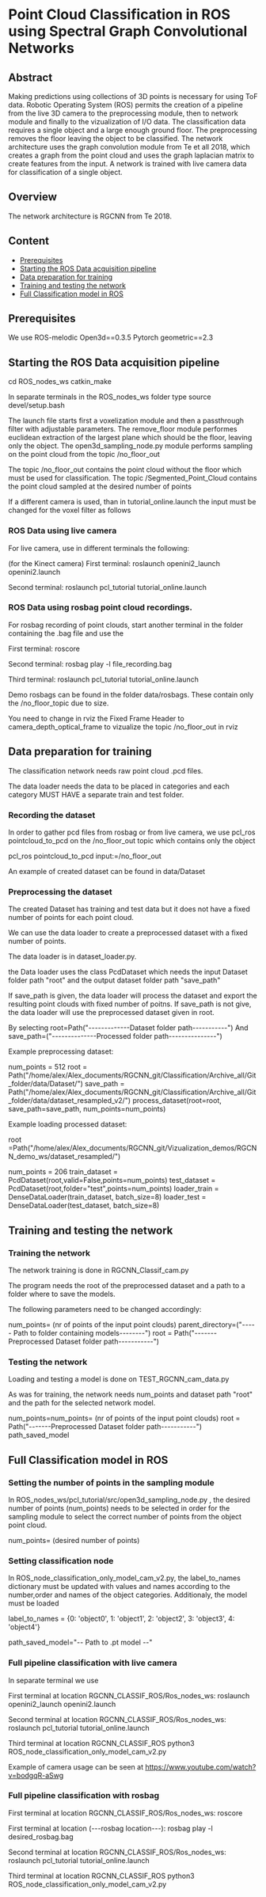 # Point Cloud Classification in ROS using Spectral Graph Convolutional Networks


## Abstract
Making predictions using collections of 3D points is necessary for using ToF data. Robotic Operating System (ROS) permits the creation of a pipeline from the live 3D camera to the preprocessing module, then to network module and finally to the vizualization of I/O data. The classification data requires a single object and a large enough ground floor. The preprocessing removes the floor leaving the object to be classified. The network architecture uses the graph convolution module from Te et all 2018, which creates a graph from the point cloud and uses the graph laplacian matrix to create features from the input. A network is trained with live camera data for classification of a single object.

## Overview
The network architecture is RGCNN from Te 2018.

## Content
- [Prerequisites](#prerequisites)
- [Starting the ROS Data acquisition pipeline](#start_ros_data)
- [Data preparation for training](#data_prep)
- [Training and testing the network](#train_test_network)
- [Full Classification model in ROS](#ros_classif)



## Prerequisites

We use ROS-melodic
Open3d==0.3.5
Pytorch geometric==2.3

## Starting the ROS Data acquisition pipeline

cd ROS_nodes_ws
catkin_make

In separate terminals in the ROS_nodes_ws folder type source devel/setup.bash

The launch file starts first a voxelization module and then a passthrough filter with adjustable parameters. 
The remove_floor module performes euclidean extraction of the largest plane which should be the floor, leaving only the object.
The open3d_sampling_node.py module performs sampling on the point cloud from the topic /no_floor_out

The topic /no_floor_out contains the point cloud without the floor which must be used for classification.
The topic /Segmented_Point_Cloud contains the point cloud sampled at the desired number of points

If a different camera is used, than in tutorial_online.launch the input must be changed for the voxel filter as follows

<node pkg="pcl_tutorial" type="voxel_filter_node" name="voxel_filter_node" output="screen" >
<remap from="point_cloud_in" to="/REQUIRED_TOPIC" />
</node>

### ROS Data using live camera

For live camera, use in different terminals the following:

(for the Kinect camera) First terminal:
roslaunch openini2_launch openini2.launch 

Second terminal:
roslaunch pcl_tutorial tutorial_online.launch


### ROS Data using rosbag point cloud recordings.

For rosbag recording of point clouds, start another terminal in the folder containing the .bag file and use the

First terminal:
roscore

Second terminal:
rosbag play -l   file_recording.bag

Third terminal:
roslaunch pcl_tutorial tutorial_online.launch

Demo rosbags can be found in the folder data/rosbags. These contain only the /no_floor_topic due to size.

You need to change in rviz the Fixed Frame Header to camera_depth_optical_frame to vizualize the topic /no_floor_out in rviz


## Data preparation for training

The classification network needs raw point cloud .pcd files.

The data loader needs the data to be placed in categories and each category MUST HAVE a separate train and test folder.

### Recording the dataset

In order to gather pcd files from rosbag or from live camera, we use pcl_ros pointcloud_to_pcd on the /no_floor_out topic which contains only the object

pcl_ros pointcloud_to_pcd input:=/no_floor_out

An example of created dataset can be found in data/Dataset

### Preprocessing the dataset

The created Dataset has training and test data but it does not have a fixed number of points for each point cloud.

We can use the data loader to create a preprocessed dataset with a fixed number of points.

The data loader is in dataset_loader.py.

the Data loader uses the class PcdDataset which needs the input Dataset folder path "root" and the output dataset folder path "save_path"

If save_path is given, the data loader will process the dataset and export the resulting point clouds with fixed number of poitns.
If save_path is not give, the data loader will use the preprocessed dataset given in root.

By selecting root=Path("-------------Dataset folder path-----------")
And save_path=("--------------Processed folder path---------------")

Example preprocessing dataset:

num_points = 512
root = Path("/home/alex/Alex_documents/RGCNN_git/Classification/Archive_all/Git_folder/data/Dataset/")
save_path = Path("/home/alex/Alex_documents/RGCNN_git/Classification/Archive_all/Git_folder/data/dataset_resampled_v2/")
process_dataset(root=root, save_path=save_path,  num_points=num_points)

Example loading processed dataset:

root =Path("/home/alex/Alex_documents/RGCNN_git/Vizualization_demos/RGCNN_demo_ws/dataset_resampled/")

num_points = 206
train_dataset = PcdDataset(root,valid=False,points=num_points)
test_dataset = PcdDataset(root,folder="test",points=num_points)
loader_train = DenseDataLoader(train_dataset, batch_size=8)
loader_test = DenseDataLoader(test_dataset, batch_size=8)


## Training and testing the network

### Training the network

The network training is done in RGCNN_Classif_cam.py

The program needs the root of the preprocessed dataset and a path to a folder where to save the models.

The following parameters need to be changed accordingly:

num_points= (nr of points of the input point clouds)
parent_directory=("----- Path to folder containing models--------")
root = Path("-------Preprocessed Dataset folder path-----------")

### Testing the network

Loading and testing a model is done on TEST_RGCNN_cam_data.py

As was for training, the network needs num_points and dataset path "root" and the path for the selected network model.

num_points=num_points= (nr of points of the input point clouds)
root = Path("-------Preprocessed Dataset folder path-----------")
path_saved_model



## Full Classification model in ROS

### Setting the number of points in the sampling module

In ROS_nodes_ws/pcl_tutorial/src/open3d_sampling_node.py , the desired number of points (num_points) needs to be selected in order for the sampling module to select the correct number of points from the object point cloud.

num_points= (desired number of points)


### Setting classification node

In ROS_node_classification_only_model_cam_v2.py, the label_to_names dictionary must be updated with values and names according to the number,order and names of the object categories.
Additionaly, the model must be loaded 


label_to_names = {0: 'object0',
                  1: 'object1',
                  2: 'object2',
                  3: 'object3',
                  4: 'object4'}

path_saved_model="-- Path to .pt model --"



### Full pipeline classification with live camera 

In separate terminal we use 


First terminal at location RGCNN_CLASSIF_ROS/Ros_nodes_ws:
roslaunch openini2_launch openini2.launch 

Second terminal at location RGCNN_CLASSIF_ROS/Ros_nodes_ws:
roslaunch pcl_tutorial tutorial_online.launch

Third terminal at location RGCNN_CLASSIF_ROS
python3 ROS_node_classification_only_model_cam_v2.py

Example of camera usage can be seen at https://www.youtube.com/watch?v=bodgqR-aSwg

### Full pipeline classification with rosbag


First terminal at location RGCNN_CLASSIF_ROS/Ros_nodes_ws:
roscore 

First terminal at location (---rosbag location---):
rosbag play -l  desired_rosbag.bag

Second terminal at location RGCNN_CLASSIF_ROS/Ros_nodes_ws:
roslaunch pcl_tutorial tutorial_online.launch

Third terminal at location RGCNN_CLASSIF_ROS
python3 ROS_node_classification_only_model_cam_v2.py







